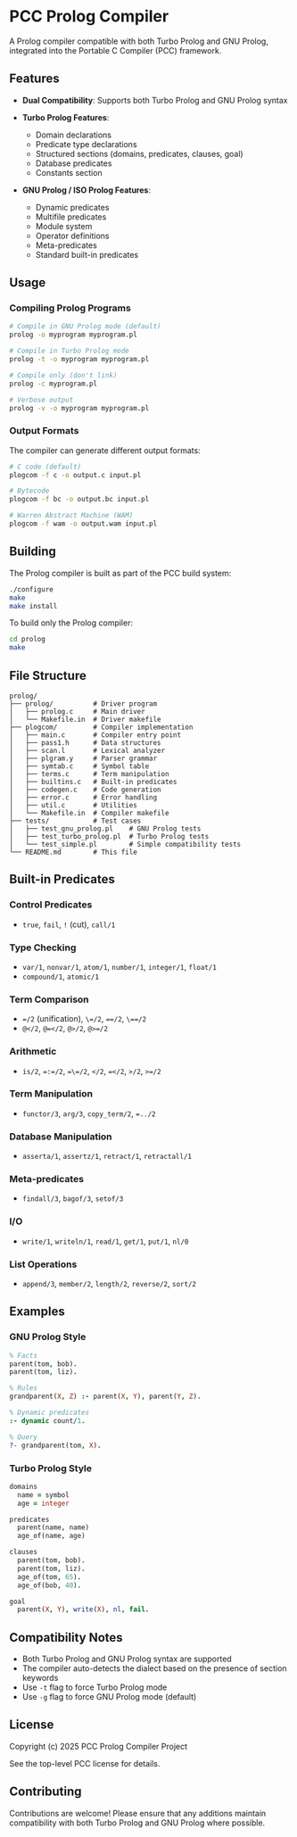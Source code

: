 # PCC Prolog Compiler

A Prolog compiler compatible with both Turbo Prolog and GNU Prolog, integrated into the Portable C Compiler (PCC) framework.

## Features

- **Dual Compatibility**: Supports both Turbo Prolog and GNU Prolog syntax
- **Turbo Prolog Features**:
  - Domain declarations
  - Predicate type declarations
  - Structured sections (domains, predicates, clauses, goal)
  - Database predicates
  - Constants section

- **GNU Prolog / ISO Prolog Features**:
  - Dynamic predicates
  - Multifile predicates
  - Module system
  - Operator definitions
  - Meta-predicates
  - Standard built-in predicates

## Usage

### Compiling Prolog Programs

```bash
# Compile in GNU Prolog mode (default)
prolog -o myprogram myprogram.pl

# Compile in Turbo Prolog mode
prolog -t -o myprogram myprogram.pl

# Compile only (don't link)
prolog -c myprogram.pl

# Verbose output
prolog -v -o myprogram myprogram.pl
```

### Output Formats

The compiler can generate different output formats:

```bash
# C code (default)
plogcom -f c -o output.c input.pl

# Bytecode
plogcom -f bc -o output.bc input.pl

# Warren Abstract Machine (WAM)
plogcom -f wam -o output.wam input.pl
```

## Building

The Prolog compiler is built as part of the PCC build system:

```bash
./configure
make
make install
```

To build only the Prolog compiler:

```bash
cd prolog
make
```

## File Structure

```
prolog/
├── prolog/          # Driver program
│   ├── prolog.c     # Main driver
│   └── Makefile.in  # Driver makefile
├── plogcom/         # Compiler implementation
│   ├── main.c       # Compiler entry point
│   ├── pass1.h      # Data structures
│   ├── scan.l       # Lexical analyzer
│   ├── plgram.y     # Parser grammar
│   ├── symtab.c     # Symbol table
│   ├── terms.c      # Term manipulation
│   ├── builtins.c   # Built-in predicates
│   ├── codegen.c    # Code generation
│   ├── error.c      # Error handling
│   ├── util.c       # Utilities
│   └── Makefile.in  # Compiler makefile
├── tests/           # Test cases
│   ├── test_gnu_prolog.pl    # GNU Prolog tests
│   ├── test_turbo_prolog.pl  # Turbo Prolog tests
│   └── test_simple.pl        # Simple compatibility tests
└── README.md        # This file
```

## Built-in Predicates

### Control Predicates
- `true`, `fail`, `!` (cut), `call/1`

### Type Checking
- `var/1`, `nonvar/1`, `atom/1`, `number/1`, `integer/1`, `float/1`
- `compound/1`, `atomic/1`

### Term Comparison
- `=/2` (unification), `\=/2`, `==/2`, `\==/2`
- `@</2`, `@=</2`, `@>/2`, `@>=/2`

### Arithmetic
- `is/2`, `=:=/2`, `=\=/2`, `</2`, `=</2`, `>/2`, `>=/2`

### Term Manipulation
- `functor/3`, `arg/3`, `copy_term/2`, `=../2`

### Database Manipulation
- `asserta/1`, `assertz/1`, `retract/1`, `retractall/1`

### Meta-predicates
- `findall/3`, `bagof/3`, `setof/3`

### I/O
- `write/1`, `writeln/1`, `read/1`, `get/1`, `put/1`, `nl/0`

### List Operations
- `append/3`, `member/2`, `length/2`, `reverse/2`, `sort/2`

## Examples

### GNU Prolog Style

```prolog
% Facts
parent(tom, bob).
parent(tom, liz).

% Rules
grandparent(X, Z) :- parent(X, Y), parent(Y, Z).

% Dynamic predicates
:- dynamic count/1.

% Query
?- grandparent(tom, X).
```

### Turbo Prolog Style

```prolog
domains
  name = symbol
  age = integer

predicates
  parent(name, name)
  age_of(name, age)

clauses
  parent(tom, bob).
  parent(tom, liz).
  age_of(tom, 65).
  age_of(bob, 40).

goal
  parent(X, Y), write(X), nl, fail.
```

## Compatibility Notes

- Both Turbo Prolog and GNU Prolog syntax are supported
- The compiler auto-detects the dialect based on the presence of section keywords
- Use `-t` flag to force Turbo Prolog mode
- Use `-g` flag to force GNU Prolog mode (default)

## License

Copyright (c) 2025 PCC Prolog Compiler Project

See the top-level PCC license for details.

## Contributing

Contributions are welcome! Please ensure that any additions maintain compatibility with both Turbo Prolog and GNU Prolog where possible.

